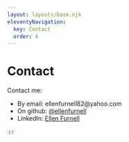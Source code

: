 ```yaml
---
layout: layouts/base.njk
eleventyNavigation:
  key: Contact
  order: 4
---
```

# Contact

Contact me:
<ul>
    <li>By email: ellenfurnell82@yahoo.com</li>
    <li>On github: <a href='https://github.com/Ellenfurnell'>@ellenfurnell</a></li>
    <li>LinkedIn: <a href='https://www.linkedin.com/in/ellen-furnell-5589a1292/'>Ellen Furnell</a></li>
</ul>

<img src=logocolor.png alt='My logo, the capital letters E and F in dark blue serif font' width='20px' height='20px'>
